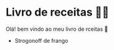 # Livro de receitas :man_cook:

Olá! bem vindo ao meu livro de rceitas :wave:

- Strogonoff de frango